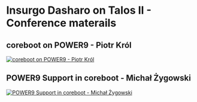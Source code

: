 # Insurgo Dasharo on Talos II - Conference materails

## coreboot on POWER9 - Piotr Król
[![coreboot on POWER9 - Piotr Król](https://img.youtube.com/vi/toLV9d7H6Q0/0.jpg)](https://www.youtube.com/watch?v=toLV9d7H6Q0 "coreboot on POWER9 - Piotr Król")

## POWER9 Support in coreboot - Michał Żygowski
[![POWER9 Support in coreboot - Michał Żygowski](https://img.youtube.com/vi/Mb__SNfMVFw/0.jpg)](https://www.youtube.com/watch?v=Mb__SNfMVFw "POWER9 Support in coreboot - Michał Żygowski")
